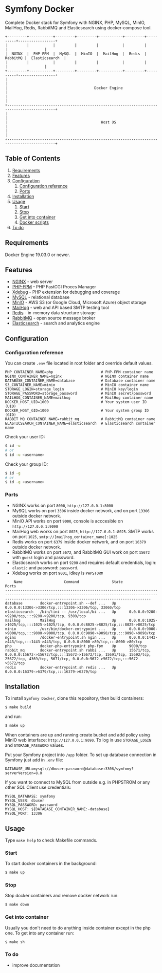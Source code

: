 # Symfony Docker

Complete Docker stack for Symfony with NGINX, PHP, MySQL, MinIO, MailHog, Redis, RabbitMQ and Elasticsearch using docker-compose tool.
```
+---------+-----------+---------+---------+-----------+---------+----------+-----------------+ 
|         |           |         |         |           |         |          |                 |
|  NGINX  |  PHP-FPM  |  MySQL  |  MinIO  |  MailHog  |  Redis  | RabbitMQ |  Elasticsearch  |
|         |           |         |         |           |         |          |                 |
+---------+-----------+---------+---------+-----------+---------+----------+-----------------+ 
|                                                                                            |
|                                        Docker Engine                                       |
|                                                                                            |
+--------------------------------------------------------------------------------------------+
|                                                                                            |
|                                           Host OS                                          |
|                                                                                            |
+--------------------------------------------------------------------------------------------+
```

## Table of Contents
1. [Requirements](#requirements)
1. [Features](#features)
1. [Configuration](#configuration)
   1. [Configuration reference](#configuration-reference)
   1. [Ports](#ports)
1. [Installation](#installation)
1. [Usage](#usage)
   1. [Start](#start)
   1. [Stop](#stop)
   1. [Get into container](#get-into-container)
   1. [Docker scripts](#docker-scripts)
1. [To do](#to-do) 


## Requirements
Docker Engine 19.03.0 or newer. 

## Features
- [NGINX](https://www.nginx.com/) - web server
- [PHP-FPM](https://www.php.net/manual/en/install.fpm.php) - PHP FastCGI Proces Manager
- [Xdebug](https://xdebug.org/) - PHP extension for debugging and coverage
- [MySQL](https://www.mysql.com/) - relational database
- [MinIO](https://min.io/) - AWS S3 (or Google Cloud, Microsoft Azure) object storage
- [MailHog](https://github.com/mailhog/MailHog) - web and API based SMTP testing tool
- [Redis](https://redis.com/) - in-memory data structure storage
- [RabbitMQ](https://www.rabbitmq.com/) - open source message broker
- [Elasticsearch](https://www.elastic.co/elasticsearch/) - search and analytics engine


## Configuration

### Configuration reference
You can create `.env` file located in root folder and override default values.
```dotenv
PHP_CONTAINER_NAME=php                      # PHP-FPM container name
NGINX_CONTAINER_NAME=nginx                  # NGINX container name
DATABASE_CONTAINER_NAME=database            # Database container name
S3_CONTAINER_NAME=minio                     # MinIO container name
STORAGE_LOGIN=storage_login                 # MinIO key/login
STORAGE_PASSWORD=storage_password           # MinIO secret/password
MAILHOG_CONTAINER_NAME=mailhog              # MailHog container name
DOCKER_HOST_UID=1000                        # Your system user ID (UID)
DOCKER_HOST_GID=1000                        # Your system group ID (GID)
RABBIT_MQ_CONTAINER_NAME=rabbit_mq          # RabbitMQ container name
ELASTICSEARCH_CONTAINER_NAME=elasticsearch  # Elasticsearch container name
```
Check your user ID:
```bash
$ id -u
# or
$ id -u <username>
```
Check your group ID:
```bash
$ id -g
# or
$ id -g <username>
```

### Ports
- NGINX works on port `8000`, `http://127.0.0.1:8000`
- MySQL works on port `3306` inside docker network, and on port `13306` outside docker network.
- MinIO API works on port `9000`, console is acccesible on `http://127.0.0.1:9090`
- MailHog web works on port `8025`, `http://127.0.0.1:8025`. SMTP works on port `1025`, `smtp://[mailhog_container_name]:1025`
- Redis works on port `6379` inside docker network, and on port `16379` outside docker network.
- RabbitMQ works on port `5672`, and RabbitMQ GUI work on port `15672` with `guest` login and password.
- Elasticsearch works on port `9200` and requires default credentials, login: `elastic` and password: `password`.
- Xdebug works on port `9001`, idkey is `PHPSTORM`
```
    Name                   Command               State                                                                           Ports                                                                         
---------------------------------------------------------------------------------------------------------------------------------------------------------------------------------------------------------------
database        docker-entrypoint.sh --def ...   Up      0.0.0.0:13306->3306/tcp,:::13306->3306/tcp, 33060/tcp                                                                                                 
elasticsearch   /bin/tini -- /usr/local/bi ...   Up      0.0.0.0:9200->9200/tcp,:::9200->9200/tcp, 9300/tcp                                                                                                    
mailhog         MailHog                          Up      0.0.0.0:1025->1025/tcp,:::1025->1025/tcp, 0.0.0.0:8025->8025/tcp,:::8025->8025/tcp                                                                    
minio           /usr/bin/docker-entrypoint ...   Up      0.0.0.0:9000->9000/tcp,:::9000->9000/tcp, 0.0.0.0:9090->9090/tcp,:::9090->9090/tcp                                                                    
nginx           /docker-entrypoint.sh ngin ...   Up      0.0.0.0:1443->443/tcp,:::1443->443/tcp, 0.0.0.0:8000->80/tcp,:::8000->80/tcp                                                                          
php             docker-php-entrypoint php-fpm    Up      9000/tcp                                                                                                                                              
rabbit_mq       docker-entrypoint.sh rabbi ...   Up      15671/tcp, 0.0.0.0:15672->15672/tcp,:::15672->15672/tcp, 15691/tcp, 15692/tcp, 25672/tcp, 4369/tcp, 5671/tcp, 0.0.0.0:5672->5672/tcp,:::5672->5672/tcp
redis           docker-entrypoint.sh redis ...   Up      0.0.0.0:16379->6379/tcp,:::16379->6379/tcp
```

## Installation
To install `Symfony Docker`, clone this repository, then build containers:
```bash
$ make build
```
and run:
```bash
$ make up
```
When containers are up and running create bucket and add policy using MinIO web interface: `http://127.0.0.1:9090`. To log in use `STORAGE_LOGIN` and `STORAGE_PASSWORD` values.

Put your Symfony project into `/app` folder.
To set up database connection in Symfony just add in `.env` file:
```dotenv
DATABASE_URL=mysql://dbuser:password@database:3306/symfony?serverVersion=8.0
```
If you want to connect to MySQL from outside e.g. in PHPSTROM or any other SQL Client use credentials:
```
MYSQL_DATABASE: symfony
MYSQL_USER: dbuser
MYSQL_PASSWORD: password
MYSQL_HOST: ${DATABASE_CONTAINER_NAME:-database}
MYSQL_PORT: 13306
```


## Usage
Type `make help` to check Makefile commands.

### Start
To start docker containers in the background:
```bash
$ make up
```

### Stop
Stop docker containers and remove docker network run:
```bash
$ make down
```

### Get into container
Usually you don't need to do anything inside container except in the php one. To get into any container run:
```bash
$ make sh
```


### To do
- improve documentation
